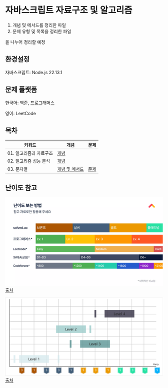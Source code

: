 # 자바스크립트 자료구조 및 알고리즘

1. 개념 및 메서드를 정리한 파일
2. 문제 유형 및 목록을 정리한 파일

을 나누어 정리할 예정

## 환경설정

자바스크립트: Node.js 22.13.1

## 문제 플랫폼

한국어: 백준, 프로그래머스

영어: LeetCode

## 목차

| 키워드            | 개념                                     | 문제                     | 
|----------------|----------------------------------------|------------------------|
| 01. 알고리즘과 자료구조 | [개념](/01.Intro/개념.md)                  |                        |
| 02. 알고리즘 성능 분석 | [개념](/02.Analyze_of_Algorithm/개념.md)   |                        |
| 03. 문자열        | [개념 및 메서드](/03.String/개념%20및%20메서드.md) | [문제](/03.String/문제.md) |


<!--
1. [배열](/04.Array/문제목록.md)
2. [재귀]()
3. [연결리스트]()
4. [스택]()
5. [큐]()
6. [트리]()
-->

## 난이도 참고

![Image](/난이도%20참고%2001.webp)
[출처](https://www.slideshare.net/slideshow/kucc-2022-4/251739276)

![Image](/난이도%20참고%2002.png)
[출처](https://haesoo9410.tistory.com/351)

<!-- 혹시 모를 진행상태바 표기 예제
![](https://progress-bar.xyz/26/?scale=27&&width=500&color=babaca&suffix=/27) -->
